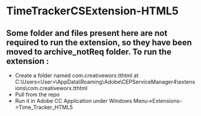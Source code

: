 TimeTrackerCSExtension-HTML5
============================
Some folder and files present here are not required to run the extension, so they have been moved to archive_notReq folder.
To run the extension :
--------------------
* Create a folder named com.creativeworx.tthtml at C:\Users\<User>\AppData\Roaming\Adobe\CEPServiceManager4\extensions\com.creativeworx.tthtml
* Pull from the repo
* Run it in Adobe CC Application under Windows Menu->Extensions->Time_Tracker_HTML5
